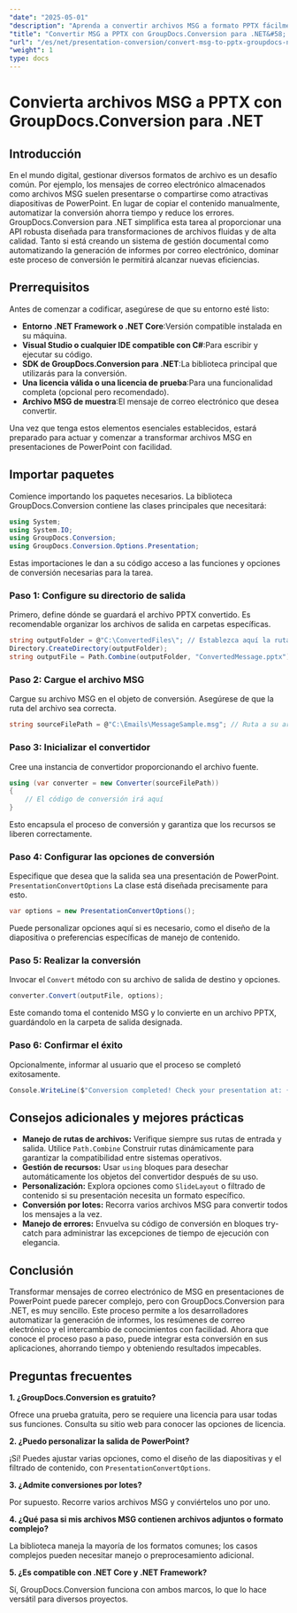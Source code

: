 ```yaml
---
"date": "2025-05-01"
"description": "Aprenda a convertir archivos MSG a formato PPTX fácilmente con GroupDocs.Conversion para .NET. Optimice la gestión de documentos y mejore su productividad."
"title": "Convertir MSG a PPTX con GroupDocs.Conversion para .NET&#58; guía paso a paso"
"url": "/es/net/presentation-conversion/convert-msg-to-pptx-groupdocs-net/"
"weight": 1
type: docs
---
```

# Convierta archivos MSG a PPTX con GroupDocs.Conversion para .NET

## Introducción

En el mundo digital, gestionar diversos formatos de archivo es un desafío común. Por ejemplo, los mensajes de correo electrónico almacenados como archivos MSG suelen presentarse o compartirse como atractivas diapositivas de PowerPoint. En lugar de copiar el contenido manualmente, automatizar la conversión ahorra tiempo y reduce los errores. GroupDocs.Conversion para .NET simplifica esta tarea al proporcionar una API robusta diseñada para transformaciones de archivos fluidas y de alta calidad. Tanto si está creando un sistema de gestión documental como automatizando la generación de informes por correo electrónico, dominar este proceso de conversión le permitirá alcanzar nuevas eficiencias.

## Prerrequisitos

Antes de comenzar a codificar, asegúrese de que su entorno esté listo:

- **Entorno .NET Framework o .NET Core**:Versión compatible instalada en su máquina.
- **Visual Studio o cualquier IDE compatible con C#**:Para escribir y ejecutar su código.
- **SDK de GroupDocs.Conversion para .NET**:La biblioteca principal que utilizarás para la conversión.
- **Una licencia válida o una licencia de prueba**:Para una funcionalidad completa (opcional pero recomendado).
- **Archivo MSG de muestra**:El mensaje de correo electrónico que desea convertir.

Una vez que tenga estos elementos esenciales establecidos, estará preparado para actuar y comenzar a transformar archivos MSG en presentaciones de PowerPoint con facilidad.


## Importar paquetes

Comience importando los paquetes necesarios. La biblioteca GroupDocs.Conversion contiene las clases principales que necesitará:

```csharp
using System;
using System.IO;
using GroupDocs.Conversion;
using GroupDocs.Conversion.Options.Presentation;
```

Estas importaciones le dan a su código acceso a las funciones y opciones de conversión necesarias para la tarea.

### Paso 1: Configure su directorio de salida

Primero, define dónde se guardará el archivo PPTX convertido. Es recomendable organizar los archivos de salida en carpetas específicas.

```csharp
string outputFolder = @"C:\ConvertedFiles\"; // Establezca aquí la ruta del directorio de salida
Directory.CreateDirectory(outputFolder);
string outputFile = Path.Combine(outputFolder, "ConvertedMessage.pptx");
```

### Paso 2: Cargue el archivo MSG

Cargue su archivo MSG en el objeto de conversión. Asegúrese de que la ruta del archivo sea correcta.

```csharp
string sourceFilePath = @"C:\Emails\MessageSample.msg"; // Ruta a su archivo MSG
```

### Paso 3: Inicializar el convertidor

Cree una instancia de convertidor proporcionando el archivo fuente.

```csharp
using (var converter = new Converter(sourceFilePath))
{
    // El código de conversión irá aquí
}
```

Esto encapsula el proceso de conversión y garantiza que los recursos se liberen correctamente.

### Paso 4: Configurar las opciones de conversión

Especifique que desea que la salida sea una presentación de PowerPoint. `PresentationConvertOptions` La clase está diseñada precisamente para esto.

```csharp
var options = new PresentationConvertOptions();
```

Puede personalizar opciones aquí si es necesario, como el diseño de la diapositiva o preferencias específicas de manejo de contenido.

### Paso 5: Realizar la conversión

Invocar el `Convert` método con su archivo de salida de destino y opciones.

```csharp
converter.Convert(outputFile, options);
```

Este comando toma el contenido MSG y lo convierte en un archivo PPTX, guardándolo en la carpeta de salida designada.

### Paso 6: Confirmar el éxito

Opcionalmente, informar al usuario que el proceso se completó exitosamente.

```csharp
Console.WriteLine($"Conversion completed! Check your presentation at: {outputFile}");
```

## Consejos adicionales y mejores prácticas

- **Manejo de rutas de archivos:** Verifique siempre sus rutas de entrada y salida. Utilice `Path.Combine` Construir rutas dinámicamente para garantizar la compatibilidad entre sistemas operativos.
- **Gestión de recursos:** Usar `using` bloques para desechar automáticamente los objetos del convertidor después de su uso.
- **Personalización:** Explora opciones como `SlideLayout` o filtrado de contenido si su presentación necesita un formato específico.
- **Conversión por lotes:** Recorra varios archivos MSG para convertir todos los mensajes a la vez.
- **Manejo de errores:** Envuelva su código de conversión en bloques try-catch para administrar las excepciones de tiempo de ejecución con elegancia.


## Conclusión

Transformar mensajes de correo electrónico de MSG en presentaciones de PowerPoint puede parecer complejo, pero con GroupDocs.Conversion para .NET, es muy sencillo. Este proceso permite a los desarrolladores automatizar la generación de informes, los resúmenes de correo electrónico y el intercambio de conocimientos con facilidad. Ahora que conoce el proceso paso a paso, puede integrar esta conversión en sus aplicaciones, ahorrando tiempo y obteniendo resultados impecables.


## Preguntas frecuentes

**1. ¿GroupDocs.Conversion es gratuito?**  

Ofrece una prueba gratuita, pero se requiere una licencia para usar todas sus funciones. Consulta su sitio web para conocer las opciones de licencia.

**2. ¿Puedo personalizar la salida de PowerPoint?**  

¡Sí! Puedes ajustar varias opciones, como el diseño de las diapositivas y el filtrado de contenido, con `PresentationConvertOptions`.

**3. ¿Admite conversiones por lotes?**  

Por supuesto. Recorre varios archivos MSG y conviértelos uno por uno.

**4. ¿Qué pasa si mis archivos MSG contienen archivos adjuntos o formato complejo?**  

La biblioteca maneja la mayoría de los formatos comunes; los casos complejos pueden necesitar manejo o preprocesamiento adicional.

**5. ¿Es compatible con .NET Core y .NET Framework?**  

Sí, GroupDocs.Conversion funciona con ambos marcos, lo que lo hace versátil para diversos proyectos.